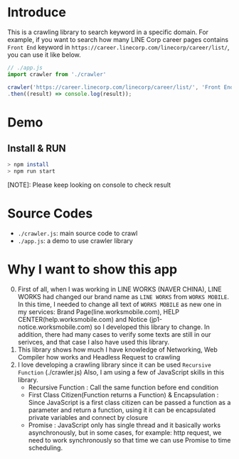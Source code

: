 # Introduce
This is a crawling library to search keyword in a specific domain. 
For example, if you want to search how many LINE Corp career pages contains `Front End` keyword in `https://career.linecorp.com/linecorp/career/list/`, you can use it like below.
``` javascript
// ./app.js
import crawler from './crawler'

crawler('https://career.linecorp.com/linecorp/career/list/', 'Front End')
.then((result) => console.log(result));
```

# Demo
## Install & RUN
``` bash
> npm install
> npm run start
```
[NOTE]: Please keep looking on console to check result

# Source Codes
- `./crawler.js`: main source code to crawl
- `./app.js`: a demo to use crawler library

# Why I want to show this app
0. First of all, when I was working in LINE WORKS (NAVER CHINA), LINE WORKS had changed our brand name as `LINE WORKS` from `WORKS MOBILE`. In this time, I needed to change all text of `WORKS MOBILE` as new one in my services: Brand Page(line.worksmobile.com), HELP CENTER(help.worksmobile.com) and Notice (jp1-notice.worksmobile.com) so I developed this library to change. In addition, there had many cases to verify some texts are still in our serivces, and that case I also have used this library.
1. This library shows how much I have knowledge of Networking, Web Compiler how works and Headless Request to crawling
2. I love developing a crawling library since it can be used `Recursive Function` (./crawler.js)
   Also, I am using a few of JavaScript skills in this library.
   - Recursive Function
    : Call the same function before end condition
   - First Class Citizen(Function returns a Function) & Encapsulation
    : Since JavaScript is a first class citizen can be passed a function as a parameter and return a function, using it it can be encapsulated private variables and connect by closure
   - Promise
    : JavaScript only has single thread and it basically works asynchronously, but in some cases, for example: http request, we need to work synchronously so that time we can use Promise to time scheduling.

